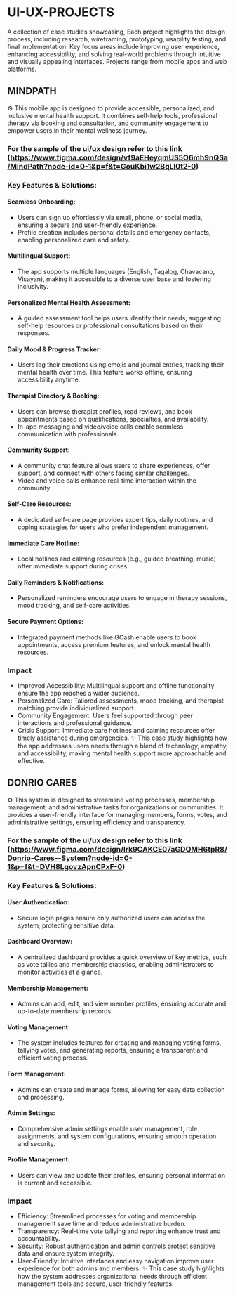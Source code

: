 # UI-UX-PROJECTS
A collection of case studies showcasing, Each project highlights the design process, including research, wireframing, prototyping, usability testing, and final implementation. Key focus areas include improving user experience, enhancing accessibility, and solving real-world problems through intuitive and visually appealing interfaces. Projects range from mobile apps and web platforms.

## MINDPATH 
⚙️ This mobile app is designed to provide accessible, personalized, and inclusive mental health support. It combines self-help tools, professional therapy via booking and consultation, and community engagement to empower users in their mental wellness journey.
### For the sample of the ui/ux design refer to this link (https://www.figma.com/design/vf9aEHeyqmUS5O6mh9nQSa/MindPath?node-id=0-1&p=f&t=GouKbi1w2BqLl0t2-0)
### Key Features & Solutions:
#### Seamless Onboarding:
- Users can sign up effortlessly via email, phone, or social media, ensuring a secure and user-friendly experience.
- Profile creation includes personal details and emergency contacts, enabling personalized care and safety.
#### Multilingual Support:
- The app supports multiple languages (English, Tagalog, Chavacano, Visayan), making it accessible to a diverse user base and fostering inclusivity.
#### Personalized Mental Health Assessment:
- A guided assessment tool helps users identify their needs, suggesting self-help resources or professional consultations based on their responses.
#### Daily Mood & Progress Tracker:
- Users log their emotions using emojis and journal entries, tracking their mental health over time. This feature works offline, ensuring accessibility anytime.
#### Therapist Directory & Booking:
- Users can browse therapist profiles, read reviews, and book appointments based on qualifications, specialties, and availability.
- In-app messaging and video/voice calls enable seamless communication with professionals.
#### Community Support:
- A community chat feature allows users to share experiences, offer support, and connect with others facing similar challenges.
- Video and voice calls enhance real-time interaction within the community.
#### Self-Care Resources:
- A dedicated self-care page provides expert tips, daily routines, and coping strategies for users who prefer independent management.
#### Immediate Care Hotline:
- Local hotlines and calming resources (e.g., guided breathing, music) offer immediate support during crises.
#### Daily Reminders & Notifications:
- Personalized reminders encourage users to engage in therapy sessions, mood tracking, and self-care activities.
#### Secure Payment Options:
- Integrated payment methods like GCash enable users to book appointments, access premium features, and unlock mental health resources.

### Impact
- Improved Accessibility: Multilingual support and offline functionality ensure the app reaches a wider audience.
- Personalized Care: Tailored assessments, mood tracking, and therapist matching provide individualized support.
- Community Engagement: Users feel supported through peer interactions and professional guidance.
- Crisis Support: Immediate care hotlines and calming resources offer timely assistance during emergencies.
✨ This case study highlights how the app addresses users needs through a blend of technology, empathy, and accessibility, making mental health support more approachable and effective.



## DONRIO CARES  
⚙️ This system is designed to streamline voting processes, membership management, and administrative tasks for organizations or communities. It provides a user-friendly interface for managing members, forms, votes, and administrative settings, ensuring efficiency and transparency.
### For the sample of the ui/ux design refer to this link (https://www.figma.com/design/lrk9CAKCE07aGDQMH6tpR8/Donrio-Cares--System?node-id=0-1&p=f&t=DVH8LgovzApnCPxF-0)
### Key Features & Solutions:
#### User Authentication:
- Secure login pages ensure only authorized users can access the system, protecting sensitive data.
#### Dashboard Overview:
- A centralized dashboard provides a quick overview of key metrics, such as vote tallies and membership statistics, enabling administrators to monitor activities at a glance.
#### Membership Management:
- Admins can add, edit, and view member profiles, ensuring accurate and up-to-date membership records.
#### Voting Management:
- The system includes features for creating and managing voting forms, tallying votes, and generating reports, ensuring a transparent and efficient voting process.
#### Form Management:
- Admins can create and manage forms, allowing for easy data collection and processing.
#### Admin Settings:
- Comprehensive admin settings enable user management, role assignments, and system configurations, ensuring smooth operation and security.
#### Profile Management:
- Users can view and update their profiles, ensuring personal information is current and accessible.

### Impact
- Efficiency: Streamlined processes for voting and membership management save time and reduce administrative burden.
- Transparency: Real-time vote tallying and reporting enhance trust and accountability.
- Security: Robust authentication and admin controls protect sensitive data and ensure system integrity.
- User-Friendly: Intuitive interfaces and easy navigation improve user experience for both admins and members.
✨ This case study highlights how the system addresses organizational needs through efficient management tools and secure, user-friendly features.
